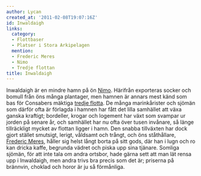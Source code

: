 ```yaml
---
author: Lycan
created_at: '2011-02-08T19:07:16Z'
id: Inwaldaigh
links:
  category:
  - Flottbaser
  - Platser i Stora Arkipelagen
  mention:
  - Frederic Meres
  - Nimo
  - Tredje flottan
title: Inwaldaigh
---
```


Inwaldaigh är en mindre hamn på ön [Nimo]. Härifrån exporteras socker och bomull från öns många
plantager, men hamnen är annars mest känd som bas för Consabers mäktiga [tredje flotta]. De många
marinkårister och sjömän som därför ofta är förlagda i hamnen har fått det lilla samhället att växa
ganska kraftigt; bordeller, krogar och logement har växt som svampar ur jorden på senare år, och
samhället har nu ofta över tusen invånare, så länge tillräckligt mycket av flottan ligger i hamn.
Den snabba tillväxten har dock gjort stället smutsigt, lerigt, våldsamt och trångt, och öns
ståthållare, [Frederic Meres], håller sig helst långt borta på sitt gods, där han i lugn och ro kan
dricka kaffe, begrunda vädret och piska upp sina tjänare. Somliga sjömän, för att inte tala om andra
ortsbor, hade gärna sett att man lät rensa upp i Inwaldaigh, men andra trivs bra precis som det är;
priserna på brännvin, choklad och horor är ju så förmånliga.

  [Nimo]: Nimo
  [tredje flotta]: Tredje_flottan
  [Frederic Meres]: Frederic_Meres